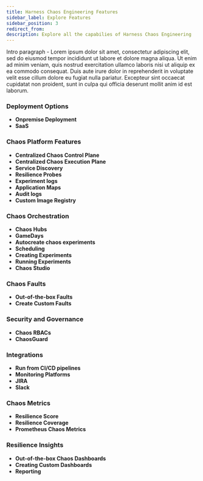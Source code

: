 ```yaml
---
title: Harness Chaos Engineering Features
sidebar_label: Explore Features 
sidebar_position: 3
redirect_from:
description: Explore all the capabilies of Harness Chaos Engineering
---
```

Intro paragraph - 
Lorem ipsum dolor sit amet, consectetur adipiscing elit, sed do eiusmod tempor incididunt ut labore et dolore magna aliqua. Ut enim ad minim veniam, quis nostrud exercitation ullamco laboris nisi ut aliquip ex ea commodo consequat. Duis aute irure dolor in reprehenderit in voluptate velit esse cillum dolore eu fugiat nulla pariatur. Excepteur sint occaecat cupidatat non proident, sunt in culpa qui officia deserunt mollit anim id est laborum.

### Deployment Options
 - **Onpremise Deployment** 
 - **SaaS**

### Chaos Platform Features
 - **Centralized Chaos Control Plane**
 - **Centralized Chaos Execution Plane**
 - **Service Discovery**
 - **Resilience Probes**
 - **Experiment logs**
 - **Application Maps**
 - **Audit logs**
 - **Custom Image Registry**

### Chaos Orchestration
 - **Chaos Hubs**
 - **GameDays**
 - **Autocreate chaos experiments**
 - **Scheduling**
 - **Creating Experiments**
 - **Running Experiments**
 - **Chaos Studio**

### Chaos Faults
 - **Out-of-the-box Faults**
 - **Create Custom Faults**


### Security and Governance 
 - **Chaos RBACs**
 - **ChaosGuard**

### Integrations
 - **Run from CI/CD pipelines**
 - **Monitoring Platforms**
 - **JIRA**
 - **Slack**

### Chaos Metrics
 - **Resilience Score**
 - **Resilience Coverage**
 - **Prometheus Chaos Metrics**

### Resilience Insights
 - **Out-of-the-box Chaos Dashboards**
 - **Creating Custom Dashboards**
 - **Reporting**

 
